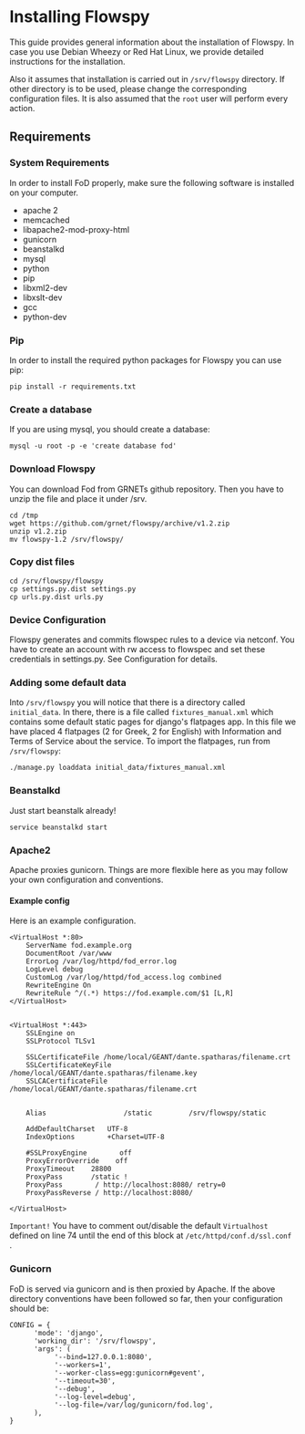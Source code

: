 # Installing Flowspy
This guide provides general information about the installation of Flowspy. In case you use Debian Wheezy or Red Hat Linux, we provide detailed instructions for the installation.

Also it assumes that installation is carried out in `/srv/flowspy`
directory. If other directory is to be used, please change the
corresponding configuration files. It is also assumed that the `root` user
will perform every action.

## Requirements

### System Requirements
In order to install FoD properly, make sure the following software is installed on your computer.

- apache 2
- memcached
- libapache2-mod-proxy-html
- gunicorn
- beanstalkd
- mysql
- python
- pip
- libxml2-dev
- libxslt-dev
- gcc
- python-dev

### Pip
In order to install the required python packages for Flowspy you can use pip:

	pip install -r requirements.txt

### Create a database
If you are using mysql, you should create a database:

    mysql -u root -p -e 'create database fod'

### Download Flowspy
You can download Fod from GRNETs github repository. Then you have to unzip the file and place it under /srv.

	cd /tmp
	wget https://github.com/grnet/flowspy/archive/v1.2.zip
	unzip v1.2.zip
	mv flowspy-1.2 /srv/flowspy/

### Copy dist files

	cd /srv/flowspy/flowspy
	cp settings.py.dist settings.py
	cp urls.py.dist urls.py

### Device Configuration
Flowspy generates and commits flowspec rules to a
device via netconf. You have to create an account
with rw access to flowspec and set these credentials
in settings.py. See Configuration for details.


### Adding some default data
Into `/srv/flowspy` you will notice that there is a directory called `initial_data`. In there, there is a file called `fixtures_manual.xml` which contains some default static pages for django's flatpages app. In this file we have placed 4 flatpages (2 for Greek, 2 for English) with Information and Terms of Service about the service. To import the flatpages, run from `/srv/flowspy`:

	./manage.py loaddata initial_data/fixtures_manual.xml


### Beanstalkd
Just start beanstalk already!

	service beanstalkd start


### Apache2
Apache proxies gunicorn. Things are more flexible here as you may follow your own configuration and conventions.

#### Example config
Here is an example configuration.

	<VirtualHost *:80>
	    ServerName fod.example.org
	    DocumentRoot /var/www
	    ErrorLog /var/log/httpd/fod_error.log
	    LogLevel debug
	    CustomLog /var/log/httpd/fod_access.log combined
	    RewriteEngine On
	    RewriteRule ^/(.*) https://fod.example.com/$1 [L,R]
	</VirtualHost>


	<VirtualHost *:443>
	    SSLEngine on
	    SSLProtocol TLSv1

	    SSLCertificateFile /home/local/GEANT/dante.spatharas/filename.crt
	    SSLCertificateKeyFile /home/local/GEANT/dante.spatharas/filename.key
	    SSLCACertificateFile /home/local/GEANT/dante.spatharas/filename.crt


	    Alias                   /static         /srv/flowspy/static

	    AddDefaultCharset   UTF-8
	    IndexOptions        +Charset=UTF-8

	    #SSLProxyEngine        off
	    ProxyErrorOverride    off
	    ProxyTimeout    28800
	    ProxyPass       /static !
	    ProxyPass        / http://localhost:8080/ retry=0
	    ProxyPassReverse / http://localhost:8080/

	</VirtualHost>

`Important!` You have to comment out/disable the default `Virtualhost` defined on line 74 until the end of this block at `/etc/httpd/conf.d/ssl.conf `.


### Gunicorn
FoD is served via gunicorn and is then proxied by Apache. If the above
directory conventions have been followed so far, then your configuration
should be:

    CONFIG = {
          'mode': 'django',
          'working_dir': '/srv/flowspy',
          'args': (
               '--bind=127.0.0.1:8080',
               '--workers=1',
               '--worker-class=egg:gunicorn#gevent',
               '--timeout=30',
               '--debug',
               '--log-level=debug',
               '--log-file=/var/log/gunicorn/fod.log',
          ),
    }

